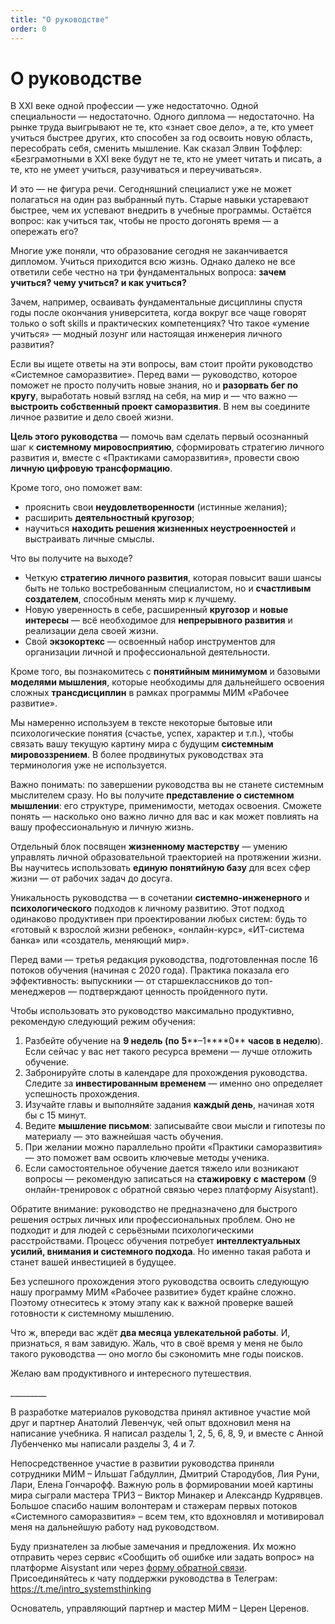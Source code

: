 ```yaml
---
title: "О руководстве"
order: 0
---
```


# О руководстве

В XXI веке одной профессии — уже недостаточно. Одной специальности — недостаточно. Одного диплома — недостаточно. На рынке труда выигрывают не те, кто «знает свое дело», а те, кто умеет учиться быстрее других, кто способен за год освоить новую область, пересобрать себя, сменить мышление. Как сказал Элвин Тоффлер: «Безграмотными в XXI веке будут не те, кто не умеет читать и писать, а те, кто не умеет учиться, разучиваться и переучиваться».

И это — не фигура речи. Сегодняшний специалист уже не может полагаться на один раз выбранный путь. Старые навыки устаревают быстрее, чем их успевают внедрить в учебные программы. Остаётся вопрос: как учиться так, чтобы не просто догонять время — а опережать его?

Многие уже поняли, что образование сегодня не заканчивается дипломом. Учиться приходится всю жизнь. Однако далеко не все ответили себе честно на три фундаментальных вопроса: **зачем учиться? чему учиться? и как учиться?**

Зачем, например, осваивать фундаментальные дисциплины спустя годы после окончания университета, когда вокруг все чаще говорят только о soft skills и практических компетенциях? Что такое «умение учиться» — модный лозунг или настоящая инженерия личного развития?

Если вы ищете ответы на эти вопросы, вам стоит пройти руководство «Системное саморазвитие». Перед вами — руководство, которое поможет не просто получить новые знания, но и **разорвать бег по кругу**, выработать новый взгляд на себя, на мир и — что важно — **выстроить собственный проект саморазвития**. В нем вы соедините личное развитие и дело своей жизни.

**Цель этого руководства** — помочь вам сделать первый осознанный шаг к **системному мировосприятию**, сформировать стратегию личного развития и, вместе с «Практиками саморазвития», провести свою **личную цифровую трансформацию**.

Кроме того, оно поможет вам:

* прояснить свои **неудовлетворенности** (истинные желания);
* расширить **деятельностный кругозор**;
* научиться **находить решения жизненных неустроенностей** и выстраивать личные смыслы.

Что вы получите на выходе?

* Четкую **стратегию личного развития**, которая повысит ваши шансы быть не только востребованным специалистом, но и **счастливым создателем**, способным менять мир к лучшему.
* Новую уверенность в себе, расширенный **кругозор** и **новые интересы** — всё необходимое для **непрерывного развития** и реализации дела своей жизни.
* Свой **экзокортекс** — освоенный набор инструментов для организации личной и профессиональной деятельности.

Кроме того, вы познакомитесь с **понятийным минимумом** и базовыми **моделями мышления**, которые необходимы для дальнейшего освоения сложных **трансдисциплин** в рамках программы МИМ «Рабочее развитие».

Мы намеренно используем в тексте некоторые бытовые или психологические понятия (счастье, успех, характер и т.п.), чтобы связать вашу текущую картину мира с будущим **системным мировоззрением**. В более продвинутых руководствах эта терминология уже не используется.

Важно понимать: по завершении руководства вы не станете системным мыслителем сразу. Но вы получите **представление о системном мышлении**: его структуре, применимости, методах освоения. Сможете понять — насколько оно важно лично для вас и как может повлиять на вашу профессиональную и личную жизнь.

Отдельный блок посвящен **жизненному мастерству** — умению управлять личной образовательной траекторией на протяжении жизни. Вы научитесь использовать **единую понятийную базу** для всех сфер жизни — от рабочих задач до досуга.

Уникальность руководства — в сочетании **системно-инженерного** и **психологического** подходов к личному развитию. Этот подход одинаково продуктивен при проектировании любых систем: будь то «готовый к взрослой жизни ребенок», «онлайн-курс», «ИТ-система банка» или «создатель, меняющий мир».

Перед вами — третья редакция руководства, подготовленная после 16 потоков обучения (начиная с 2020 года). Практика показала его эффективность: выпускники — от старшеклассников до топ-менеджеров — подтверждают ценность пройденного пути.

Чтобы использовать это руководство максимально продуктивно, рекомендую следующий режим обучения:

1. Разбейте обучение на **9 недель (по** **5****–1****0** **часов в неделю**). Если сейчас у вас нет такого ресурса времени — лучше отложить обучение.
2. Забронируйте слоты в календаре для прохождения руководства. Следите за **инвестированным временем** — именно оно определяет успешность прохождения.
3. Изучайте главы и выполняйте задания **каждый день**, начиная хотя бы с 15 минут.
4. Ведите **мышление письмом**: записывайте свои мысли и гипотезы по материалу — это важнейшая часть обучения.
5. При желании можно параллельно пройти «Практики саморазвития» — это поможет вам освоить ключевые методы ученика.
6. Если самостоятельное обучение дается тяжело или возникают вопросы — рекомендую записаться на **стажировку** **с мастером** (9 онлайн-тренировок с обратной связью через платформу Aisystant).

Обратите внимание: руководство не предназначено для быстрого решения острых личных или профессиональных проблем. Оно не подходит и для людей с серьёзными психологическими расстройствами. Процесс обучения потребует **интеллектуальных усилий, внимания и системного подхода**. Но именно такая работа и станет вашей инвестицией в будущее.

Без успешного прохождения этого руководства освоить следующую нашу программу МИМ «Рабочее развитие» будет крайне сложно. Поэтому отнеситесь к этому этапу как к важной проверке вашей готовности к системному мышлению.

Что ж, впереди вас ждёт **два месяца увлекательной работы**. И, признаться, я вам завидую. Жаль, что в своё время у меня не было такого руководства — оно могло бы сэкономить мне годы поисков.

Желаю вам продуктивного и интересного путешествия.

\_\_\_\_\_\_\_\_\_

В разработке материалов руководства принял активное участие мой друг и партнер Анатолий Левенчук, чей опыт вдохновил меня на написание учебника. Я написал разделы 1, 2, 5, 6, 8, 9, и вместе с Анной Лубенченко мы написали разделы 3, 4 и 7.

Непосредственное участие в развитии руководства приняли сотрудники МИМ – Ильшат Габдуллин, Дмитрий Стародубов, Лия Руни, Лари, Елена Гончарофф. Важную роль в формировании моей картины мира сыграли мастера ТРИЗ – Виктор Минакер и Александр Кудрявцев. Большое спасибо нашим волонтерам и стажерам первых потоков «Системного саморазвития» – всем тем, кто вдохновлял и мотивировал меня на дальнейшую работу над руководством.

Буду признателен за любые замечания и предложения. Их можно отправить через сервис «Сообщить об ошибке или задать вопрос» на платформе Aisystant или через [форму обратной связи](https://forms.office.com/Pages/ResponsePage.aspx?id=YNzzMp6egUqmo20KqJgdEtTl4Wh8MdpJuKaan2ZWbjVUMEZSSE5ITEQ1TlFMSEtUVkJXNVRBNFBFRyQlQCN0PWcu). Присоединяйтесь к чату поддержки руководства в Телеграм: <https://t.me/intro_systemsthinking>

Основатель, управляющий партнер и мастер МИМ – Церен Церенов.